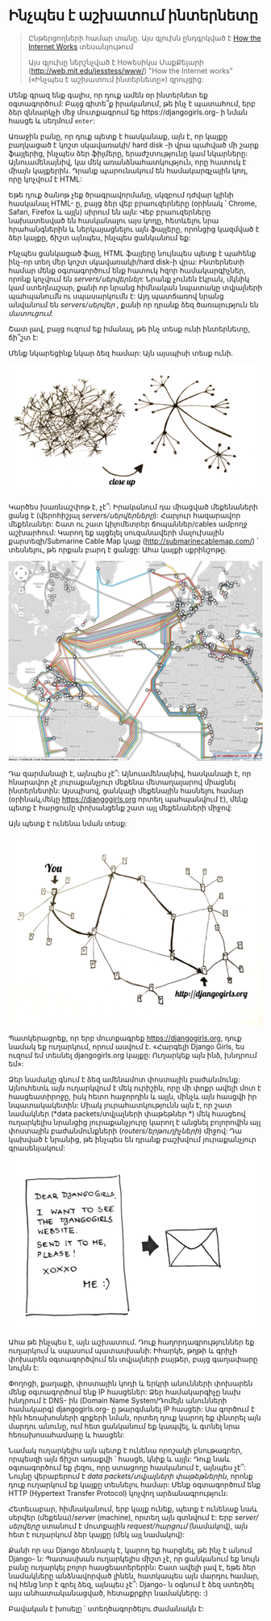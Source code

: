 # Ինչպես է աշխատում ինտերնետը

> Ընթերցողների համար տանը. Այս գլուխն ընդգրկված է [How the Internet Works](https://www.youtube.com/watch?v=oM9yAA09wdc) տեսանյութում
> 
> Այս գլուխը ներշնչված է Howեսիկա ՄաքՔելարի (http://web.mit.edu/jesstess/www/) "How the Internet works"(«Ինչպես է աշխատում ինտերնետը») զրույցից:

Մենք գրազ ենք գալիս, որ դուք ամեն օր ինտերնետ եք օգտագործում: Բայց գիտե՞ք իրականում, թե ինչ է պատահում, երբ ձեր զննարկչի մեջ մուտքագրում եք https://djangogirls.org- ի նման հասցե և սեղմում ` enter `:

Առաջին բանը, որ դուք պետք է հասկանաք, այն է, որ կայքը բաղկացած է կոշտ սկավառակի/ hard disk -ի վրա պահված մի շարք ֆայլերից, ինչպես ձեր ֆիլմերը, երաժշտությունը կամ նկարները: Այնուամենայնիվ, կա մեկ առանձնահատկություն, որը հատուկ է միայն կայքերին. Դրանք պարունակում են համակարգչային կոդ, որը կոչվում է HTML:

Եթե ​​դուք ծանոթ չեք ծրագրավորմանը, սկզբում դժվար կլինի հասկանալ HTML- ը, բայց ձեր վեբ բրաուզերները (օրինակ ՝ Chrome, Safari, Firefox և այլն) սիրում են այն: Վեբ բրաուզերները նախատեսված են հասկանալու այս կոդը, հետևելու նրա հրահանգներին և ներկայացնելու այն ֆայլերը, որոնցից կազմված է ձեր կայքը, ճիշտ այնպես, ինչպես ցանկանում եք:

Ինչպես ցանկացած ֆայլ, HTML ֆայլերը նույնպես պետք է պահենք ինչ-որ տեղ մեր կոշտ սկավառակի/hard disk-ի վրա: Ինտերնետի համար մենք օգտագործում ենք հատուկ հզոր համակարգիչներ, որոնք կոչվում են *servers/սերվերներ*: Նրանք չունեն էկրան, մկնիկ կամ ստեղնաշար, քանի որ նրանց հիմնական նպատակը տվյալների պահպանումն ու սպասարկումն է: Այդ պատճառով նրանց անվանում են *servers/սերվեր* , քանի որ դրանք ձեզ ծառայություն են *մատուցում*:

Շատ լավ, բայց ուզում եք իմանալ, թե ինչ տեսք ունի ինտերնետը, ճի՞շտ է:

Մենք նկարեցինք նկար ձեզ համար: Այն այսպիսի տեսք ունի.

![Պատկեր 1.1](images/internet_1.png)

Կարծես խառնաշփոթ է, չէ՞: Իրականում դա միացված մեքենաների ցանց է (վերոհիշյալ *servers/սերվերները*): Հարյուր հազարավոր մեքենաներ: Շատ ու շատ կիլոմետրեր ճոպաններ/cables ամբողջ աշխարհում: Կարող եք այցելել սուզանավերի մալուխային քարտեզի/Submarine Cable Map կայք (http://submarinecablemap.com/) ՝ տեսնելու, թե որքան բարդ է ցանցը: Ահա կայքի սքրինշոթը.

![Պատկեր 1.2](images/internet_3.png)

Դա զարմանալի է, այնպես չէ՞: Այնուամենայնիվ, հասկանալի է, որ հնարավոր չէ յուրաքանչյուր մեքենա մետաղալարով միացնել ինտերնետին: Այսպիսով, ցանկալի մեքենային հասնելու համար (օրինակ,մեկը https://djangogirls.org որտեղ պահպանվում է), մենք պետք է հարցումը փոխանցենք շատ այլ մեքենաների միջով:

Այն պետք է ունենա նման տեսք:

![Պատկեր 1.3](images/internet_2.png)

Պատկերացրեք, որ երբ մուտքագրեք https://djangogirls.org, դուք նամակ եք ուղարկում, որում ասվում է. «Հարգելի Django Girls, ես ուզում եմ տեսնել djangogirls.org կայքը: Ուղարկեք այն ինձ, խնդրում եմ»:

Ձեր նամակը գնում է ձեզ ամենամոտ փոստային բաժանմունք: Այնուհետև այն ուղարկվում է մեկ ուրիշին, որը մի փոքր ավելի մոտ է հասցեատիրոջը, իսկ հետո հաջորդին և այլն, մինչև այն հասցվի իր նպատակակետին: Միակ յուրահատկությունն այն է, որ շատ նամակներ (*data packets/տվյալների փաթեթներ *) մեկ հասցեով ուղարկելիս նրանցից յուրաքանչյուրը կարող է անցնել բոլորովին այլ փոստային բաժանմունքների (*routers/երթուղիչների*) միջով: Դա կախված է նրանից, թե ինչպես են դրանք բաշխվում յուրաքանչյուր գրասենյակում:

![Պատկեր 1.4](images/internet_4.png)

Ահա թե ինչպես է, այն աշխատում. Դուք հաղորդագրություններ եք ուղարկում և սպասում պատասխանի: Իհարկե, թղթի և գրիչի փոխարեն օգտագործվում են տվյալների բայթեր, բայց գաղափարը նույնն է:

Փողոցի, քաղաքի, փոստային կոդի և երկրի անունների փոխարեն մենք օգտագործում ենք IP հասցեներ: Ձեր համակարգիչը նախ խնդրում է DNS- ին (Domain Name System/Դոմեյն անունների համակարգ) djangogirls.org- ը թարգմանել IP հասցեի: Սա գործում է հին հեռախոսների գրքերի նման, որտեղ դուք կարող եք փնտրել այն մարդու անունը, ում հետ ցանկանում եք կապվել, և գտնել նրա հեռախոսահամարը և հասցեն:

Նամակ ուղարկելիս այն պետք է ունենա որոշակի բնութագրեր, որպեսզի այն ճիշտ առաքվի ՝ հասցե, կնիք և այլն: Դուք նաև օգտագործում եք լեզու, որը ստացողը հասկանում է, այնպես չէ՞: Նույնը վերաբերում է *data packets/տվյալների փաթեթներին*, որոնք դուք ուղարկում եք կայքը տեսնելու համար: Մենք օգտագործում ենք HTTP (Hypertext Transfer Protocol) կոչվող արձանագրություն:

Հետեւաբար, հիմնականում, երբ կայք ունեք, պետք է ունենաք նաև սերվեր (մեքենա)/*server* (machine), որտեղ այն գտնվում է: Երբ *server/սերվերը* ստանում է մուտքային *request/հարցում* (նամակով), այն հետ է ուղարկում ձեր կայքը (մեկ այլ նամակով):

Քանի որ սա Django ձեռնարկ է, կարող եք հարցնել, թե ինչ է անում Django- ն: Պատասխան ուղարկելիս միշտ չէ, որ ցանկանում եք նույն բանը ուղարկել բոլոր հասցեատերերին: Շատ ավելի լավ է, եթե ձեր նամակները անձնավորված լինեն, հատկապես այն մարդու համար, ով հենց նոր է գրել ձեզ, այնպես չէ՞: Django- ն օգնում է ձեզ ստեղծել այս անհատականացված, հետաքրքիր նամակները: :)

Բավական է խոսելը ՝ ստեղծագործելու ժամանակն է: